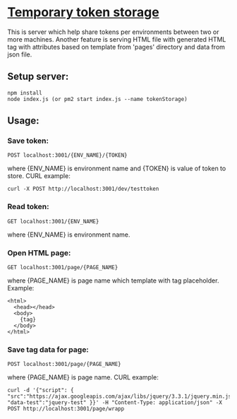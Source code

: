 # [Temporary token storage](https://github.com/devballteam/tokenStorage)
This is server which help share tokens per environments between two or more machines.
Another feature is serving HTML file with generated HTML tag with attributes based on template from 'pages' directory and data from json file.

## Setup server:
```
npm install
node index.js (or pm2 start index.js --name tokenStorage)
```

## Usage:
### Save token:
```
POST localhost:3001/{ENV_NAME}/{TOKEN}
```
where {ENV_NAME} is environment name and {TOKEN} is value of token to store.
CURL example:
```
curl -X POST http://localhost:3001/dev/testtoken
```

### Read token:
```
GET localhost:3001/{ENV_NAME}
```
where {ENV_NAME} is environment name.

### Open HTML page:
```
GET localhost:3001/page/{PAGE_NAME}
```
where {PAGE_NAME} is page name which template with tag placeholder.
Example:
```
<html>
  <head></head>
  <body>
    {tag}
  </body>
</html>
```

### Save tag data for page:
```
POST localhost:3001/page/{PAGE_NAME}
```
where {PAGE_NAME} is page name.
CURL example:
```
curl -d '{"script": { "src":"https://ajax.googleapis.com/ajax/libs/jquery/3.3.1/jquery.min.js", "data-test":"jquery-test" }}' -H "Content-Type: application/json" -X POST http://localhost:3001/page/wrapp
```
